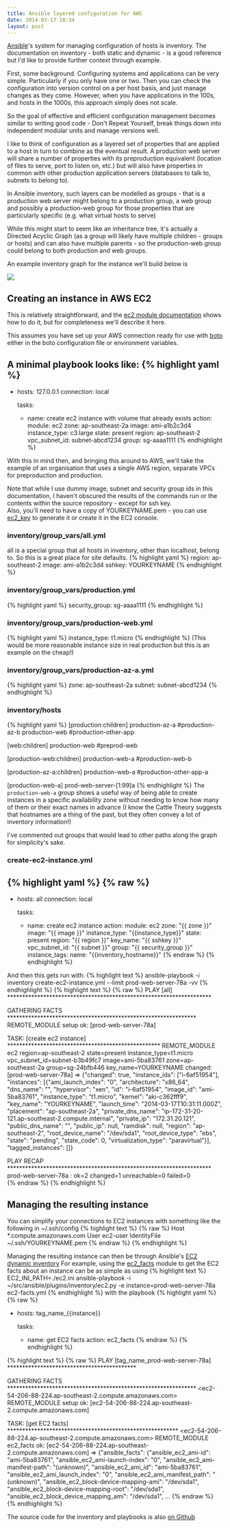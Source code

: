```yaml
---
title: Ansible layered configuration for AWS
date: 2014-03-17 18:34
layout: post
---
```

[Ansible](http://ansible.com/)'s system for managing configuration of hosts is
inventory. The documentation on inventory - both static and dynamic - is a 
good reference but I'd like to provide further context through example. 

First, some background. Configuring systems and applications can be very simple. Particularly
if you only have one or two. Then you can check the configuration into version control on a per
host basis, and just manage changes as they come. However, when you have applications in the
100s, and hosts in the 1000s, this approach simply does not scale.

So the goal of effective and efficient configuration management becomes similar to writing
good code - Don't Repeat Yourself, break things down into independent modular units and 
manage versions well. 

I like to think of configuration as a layered set of properties that are applied to a host
in turn to combine as the eventual result. A production web server will share a number of
properties with its preproduction equivalent (location of files to serve, port to listen on, 
etc.) but will also have properties in common with other production application servers 
(databases to talk to, subnets to belong to). 

In Ansible inventory, such layers can be modelled as groups - that is a production web
server might belong to a production group, a web group and possibly a production-web group
for those properties that are particularly specific (e.g. what virtual hosts to serve)

While this might start to seem like an inheritance tree, it's actually a Directed Acyclic 
Graph (as a group will likely have multiple children - groups or hosts) and can also have
multiple parents - so the production-web group could belong to both production and web
groups.

An example inventory graph for the instance we'll build below is
<div class="clearfix">
<img src="/images/inventory.png" class="img-thumbnail">
</div>

## Creating an instance in AWS EC2
This is relatively straightforward, and the [ec2 module documentation](http://docs.ansible.com/ec2_module.html#examples)
shows how to do it, but for completeness we'll describe it here. 

<div class="alert alert-info"><span class="glyphicon glyphicon-info-sign"></span>
This assumes you have set up your AWS connection ready for use
with <a href="http://boto.readthedocs.org/en/latest/boto_config_tut.html">boto</a>
either in the boto configuration file or environment variables.
</div>

A minimal playbook looks like:
{% highlight yaml %}
---
- hosts: 127.0.0.1
  connection: local

  tasks:
  - name: create ec2 instance with volume that already exists
    action: 
      module: ec2 
      zone: ap-southeast-2a
      image: ami-a1b2c3d4
      instance_type: c3.large
      state: present
      region: ap-southeast-2
      vpc_subnet_id: subnet-abcd1234
      group: sg-aaaa1111
{% endhighlight %}

With this in mind then, and bringing this around to AWS, we'll take the example of
an organisation that uses a single AWS region, separate VPCs for preproduction and 
production. 

<div class="alert alert-info"><span class="glyphicon glyphicon-info-sign"></span>
Note that while I use dummy image, subnet and security group ids in this documentation,
I haven't obscured the results of the commands run or the contents within the source
repository - except for ssh key.
</div>

<div class="alert alert-info"><span class="glyphicon glyphicon-info-sign"></span>
Also, you'll need to have a copy of YOURKEYNAME.pem - you can use 
<a href="http://docs.ansible.com/ec2_key_module.html">ec2_key</a> to generate it
or create it in the EC2 console.
</div>

### inventory/group_vars/all.yml
all is a special group that all hosts in inventory, other than localhost, belong to. 
So this is a great place for site defaults. 
{% highlight yaml %}
region: ap-southeast-2
image: ami-a1b2c3d4
sshkey: YOURKEYNAME
{% endhighlight %}

### inventory/group_vars/production.yml 
{% highlight yaml %}
security_group: sg-aaaa1111
{% endhighlight %}

### inventory/group_vars/production-web.yml
{% highlight yaml %}
instance_type: t1.micro
{% endhighlight %}
(This would be more reasonable instance size in real production but this is an example on the cheap!)

### inventory/group_vars/production-az-a.yml
{% highlight yaml %}
zone: ap-southeast-2a
subnet: subnet-abcd1234
{% endhighlight %}

### inventory/hosts
{% highlight yaml %}
[production:children]
production-az-a
#production-az-b
production-web
#production-other-app

[web:children]
production-web
#preprod-web

[production-web:children]
production-web-a
#production-web-b

[production-az-a:children]
production-web-a
#production-other-app-a

[production-web-a]
prod-web-server-[1:99]a
{% endhighlight %}
The `production-web-a` group shows a useful way of being able to create instances
in a specific availability zone without needing to know how many of them or their
exact names in advance (I know the Cattle Theory suggests that hostnames are a
thing of the past, but they often convey a lot of inventory information!)

I've commented out groups that would lead to other paths along the graph for
simplicity's sake.

### create-ec2-instance.yml
{% highlight yaml %}
{% raw %}
---
- hosts: all
  connection: local

  tasks:
  - name: create ec2 instance
    action: 
      module: ec2 
      zone: "{{ zone }}"
      image: "{{ image }}"
      instance_type: "{{instance_type}}"
      state: present
      region: "{{ region }}"
      key_name: "{{ sshkey }}"
      vpc_subnet_id: "{{ subnet }}"
      group: "{{ security_group }}"
      instance_tags: 
        name: "{{inventory_hostname}}"
{% endraw %}
{% endhighlight %}

And then this gets run with:
{% highlight text %}
ansible-playbook -i inventory create-ec2-instance.yml --limit prod-web-server-78a -vv
{% endhighlight %}
{% highlight text %}
{% raw %}
PLAY [all] ******************************************************************** 

GATHERING FACTS *************************************************************** 
<prod-web-server-78a> REMOTE_MODULE setup
ok: [prod-web-server-78a]

TASK: [create ec2 instance] *************************************************** 
<prod-web-server-78a> REMOTE_MODULE ec2 region=ap-southeast-2 state=present instance_type=t1.micro vpc_subnet_id=subnet-b3b49fc7 image=ami-5ba83761 zone=ap-southeast-2a group=sg-24bfb446 key_name=YOURKEYNAME
changed: [prod-web-server-78a] => {"changed": true, "instance_ids": ["i-6af51954"], "instances": [{"ami_launch_index": "0", "architecture": "x86_64", "dns_name": "", "hypervisor": "xen", "id": "i-6af51954", "image_id": "ami-5ba83761", "instance_type": "t1.micro", "kernel": "aki-c362fff9", "key_name": "YOURKEYNAME", "launch_time": "2014-03-17T10:31:11.000Z", "placement": "ap-southeast-2a", "private_dns_name": "ip-172-31-20-121.ap-southeast-2.compute.internal", "private_ip": "172.31.20.121", "public_dns_name": "", "public_ip": null, "ramdisk": null, "region": "ap-southeast-2", "root_device_name": "/dev/sda1", "root_device_type": "ebs", "state": "pending", "state_code": 0, "virtualization_type": "paravirtual"}], "tagged_instances": []}

PLAY RECAP ******************************************************************** 
prod-web-server-78a        : ok=2    changed=1    unreachable=0    failed=0   
{% endraw %}
{% endhighlight %}

## Managing the resulting instance
You can simplify your connections to EC2 instances with something like the following in ~/.ssh/config
{% highlight text %}
{% raw %}
Host *.compute.amazonaws.com
User ec2-user
IdentityFile ~/.ssh/YOURKEYNAME.pem
{% endraw %}
{% endhighlight %}

Managing the resulting instance can then be through Ansible's 
[EC2 dynamic inventory](http://docs.ansible.com/intro_dynamic_inventory.html#example-aws-ec2-external-inventory-script)
For example, using the [ec2_facts](http://docs.ansible.com/ec2_facts_module.html)
module to get the EC2 facts about an instance can be as simple as using 
{% highlight text %}
EC2_INI_PATH=./ec2.ini ansible-playbook -i ~/src/ansible/plugins/inventory/ec2.py -e instance=prod-web-server-78a ec2-facts.yml
{% endhighlight %}
with the playbook
{% highlight yaml %}
{% raw %}
- hosts: tag_name_{{instance}}

  tasks:
  - name: get EC2 facts
    action: ec2_facts
{% endraw %}
{% endhighlight %}

{% highlight text %}
{% raw %}
PLAY [tag_name_prod-web-server-78a] ******************************************* 

GATHERING FACTS *************************************************************** 
<ec2-54-206-88-224.ap-southeast-2.compute.amazonaws.com> REMOTE_MODULE setup
ok: [ec2-54-206-88-224.ap-southeast-2.compute.amazonaws.com]

TASK: [get EC2 facts] ********************************************************* 
<ec2-54-206-88-224.ap-southeast-2.compute.amazonaws.com> REMOTE_MODULE ec2_facts
ok: [ec2-54-206-88-224.ap-southeast-2.compute.amazonaws.com] => {"ansible_facts": {"ansible_ec2_ami-id": "ami-5ba83761", "ansible_ec2_ami-launch-index": "0", "ansible_ec2_ami-manifest-path": "(unknown)", "ansible_ec2_ami_id": "ami-5ba83761", "ansible_ec2_ami_launch_index": "0", "ansible_ec2_ami_manifest_path": "(unknown)", "ansible_ec2_block-device-mapping-ami": "/dev/sda1", "ansible_ec2_block-device-mapping-root": "/dev/sda1", "ansible_ec2_block_device_mapping_ami": "/dev/sda1",  ...
{% endraw %}
{% endhighlight %}

The source code for the inventory and playbooks is also [on Github](https://github.com/willthames/ansible-ec2-example)
